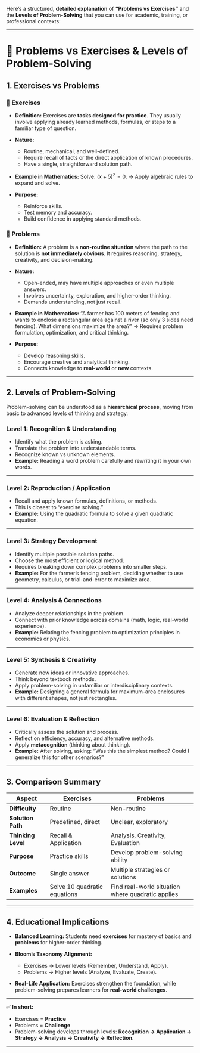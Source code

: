 Here’s a structured, **detailed explanation** of **“Problems vs Exercises”** and the **Levels of Problem-Solving** that you can use for academic, training, or professional contexts:

---

# 📘 Problems vs Exercises & Levels of Problem-Solving

## 1. **Exercises vs Problems**

### 🔹 Exercises

* **Definition:**
  Exercises are **tasks designed for practice**. They usually involve applying already learned methods, formulas, or steps to a familiar type of question.
* **Nature:**

  * Routine, mechanical, and well-defined.
  * Require recall of facts or the direct application of known procedures.
  * Have a single, straightforward solution path.
* **Example in Mathematics:**
  Solve: $(x + 5)^2 = 0$.
  → Apply algebraic rules to expand and solve.
* **Purpose:**

  * Reinforce skills.
  * Test memory and accuracy.
  * Build confidence in applying standard methods.

### 🔹 Problems

* **Definition:**
  A problem is a **non-routine situation** where the path to the solution is **not immediately obvious**. It requires reasoning, strategy, creativity, and decision-making.
* **Nature:**

  * Open-ended, may have multiple approaches or even multiple answers.
  * Involves uncertainty, exploration, and higher-order thinking.
  * Demands understanding, not just recall.
* **Example in Mathematics:**
  “A farmer has 100 meters of fencing and wants to enclose a rectangular area against a river (so only 3 sides need fencing). What dimensions maximize the area?”
  → Requires problem formulation, optimization, and critical thinking.
* **Purpose:**

  * Develop reasoning skills.
  * Encourage creative and analytical thinking.
  * Connects knowledge to **real-world** or **new** contexts.

---

## 2. **Levels of Problem-Solving**

Problem-solving can be understood as a **hierarchical process**, moving from basic to advanced levels of thinking and strategy.

### **Level 1: Recognition & Understanding**

* Identify what the problem is asking.
* Translate the problem into understandable terms.
* Recognize known vs unknown elements.
* **Example:** Reading a word problem carefully and rewriting it in your own words.

---

### **Level 2: Reproduction / Application**

* Recall and apply known formulas, definitions, or methods.
* This is closest to “exercise solving.”
* **Example:** Using the quadratic formula to solve a given quadratic equation.

---

### **Level 3: Strategy Development**

* Identify multiple possible solution paths.
* Choose the most efficient or logical method.
* Requires breaking down complex problems into smaller steps.
* **Example:** For the farmer’s fencing problem, deciding whether to use geometry, calculus, or trial-and-error to maximize area.

---

### **Level 4: Analysis & Connections**

* Analyze deeper relationships in the problem.
* Connect with prior knowledge across domains (math, logic, real-world experience).
* **Example:** Relating the fencing problem to optimization principles in economics or physics.

---

### **Level 5: Synthesis & Creativity**

* Generate new ideas or innovative approaches.
* Think beyond textbook methods.
* Apply problem-solving in unfamiliar or interdisciplinary contexts.
* **Example:** Designing a general formula for maximum-area enclosures with different shapes, not just rectangles.

---

### **Level 6: Evaluation & Reflection**

* Critically assess the solution and process.
* Reflect on efficiency, accuracy, and alternative methods.
* Apply **metacognition** (thinking about thinking).
* **Example:** After solving, asking: “Was this the simplest method? Could I generalize this for other scenarios?”

---

## 3. **Comparison Summary**

| Aspect             | Exercises                    | Problems                                          |
| ------------------ | ---------------------------- | ------------------------------------------------- |
| **Difficulty**     | Routine                      | Non-routine                                       |
| **Solution Path**  | Predefined, direct           | Unclear, exploratory                              |
| **Thinking Level** | Recall & Application         | Analysis, Creativity, Evaluation                  |
| **Purpose**        | Practice skills              | Develop problem-solving ability                   |
| **Outcome**        | Single answer                | Multiple strategies or solutions                  |
| **Examples**       | Solve 10 quadratic equations | Find real-world situation where quadratic applies |

---

## 4. **Educational Implications**

* **Balanced Learning:**
  Students need **exercises** for mastery of basics and **problems** for higher-order thinking.
* **Bloom’s Taxonomy Alignment:**

  * Exercises → Lower levels (Remember, Understand, Apply).
  * Problems → Higher levels (Analyze, Evaluate, Create).
* **Real-Life Application:**
  Exercises strengthen the foundation, while problem-solving prepares learners for **real-world challenges**.

---

✅ **In short:**

* Exercises = **Practice**
* Problems = **Challenge**
* Problem-solving develops through levels: **Recognition → Application → Strategy → Analysis → Creativity → Reflection**.

---
